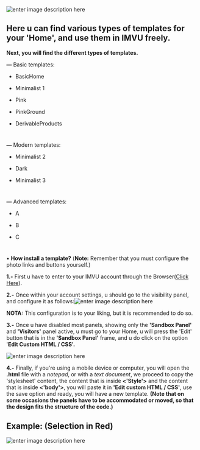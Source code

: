 

![enter image description here](https://i.pinimg.com/originals/ab/0f/45/ab0f456e52f79b0c6905264ef8198eb2.png)

  

## Here u can find various types of templates for your 'Home', and use them in IMVU freely.

  

**Next, you will find the different types of templates.**

  

**—** Basic templates:

  

- BasicHome

- Minimalist 1

- Pink

- PinkGround

- DerivableProducts  
#
**—** Modern templates:

  

- Minimalist 2

- Dark

- Minimalist 3

  #

**—** Advanced templates:

  

- A

- B

- C

#

• **How install a template?** (**Note:** Remember that you must configure the photo links and buttons yourself.)

**1.-** First u have to enter to your IMVU account through the Browser([Click Here](https://www.imvu.com/catalog/web_myaccount.php)).

**2.-** Once within your account settings, u should go to the visibility panel, and configure it as follows:![enter image description here](http://userimages-akm.imvu.com/userdata/04/83/03/80/userpics/Snap_JHTqw5YAoT1068764806.jpg)

**NOTA:** This configuration is to your liking, but it is recommended to do so.

**3.-** Once u have disabled most panels, showing only the **'Sandbox Panel'** and **'Visitors'** panel active, u must go to your Home, u will press the 'Edit' button that is in the **'Sandbox Panel'** frame, and u do click on the option '**Edit Custom HTML / CSS'.**

![enter image description here](http://userimages-akm.imvu.com/userdata/04/83/03/80/userpics/Snap_l7Algk2ds41742864529.jpg)

**4.-** Finally, if you're using a mobile device or computer, you will open the **.html** file with a *notepad*, or with a *text document*, we proceed to copy the 'stylesheet' content, the content that is inside **<'Style'>** and the content that is inside **<'body'>**, you will paste it in **'Edit custom HTML / CSS'**, use the save option and ready, you will have a new template. **(Note that on some occasions the panels have to be accommodated or moved, so that the design fits the structure of the code.)**

## Example: (Selection in Red)
![enter image description here](https://i.imgur.com/S4oybBZ.png)
